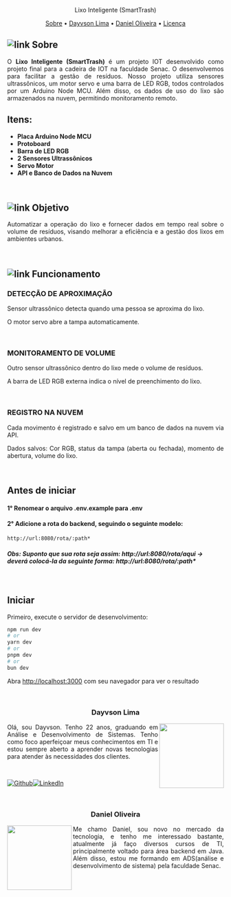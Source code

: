 
<p align="center">
 Lixo Inteligente (SmartTrash)
</p>

<p align="center">
 <a href="#Sobre">Sobre</a> •
 <a href="#Dayvson-Lima">Dayvson Lima</a> •
 <a href="#Daniel-Oliveira">Daniel Oliveira</a> • 
 <a href="#-Licença">Licença</a>
</p>

## ![link](https://github.com/dayvsonlsantos/p-mostra-dados/assets/102249811/6487f089-0953-418f-b661-4ba593e08c4c)  Sobre

<p align=justify>O <b>Lixo Inteligente (SmartTrash)</b> é um projeto IOT desenvolvido como projeto final para a cadeira de IOT na faculdade Senac. O desenvolvemos para facilitar a gestão de resíduos. Nosso projeto utiliza sensores ultrassônicos, um motor servo e uma barra de LED RGB, todos controlados por um Arduino Node MCU. Além disso, os dados de uso do lixo são armazenados na nuvem, permitindo monitoramento remoto.</p>

## Itens:

- **Placa Arduino Node MCU**
- **Protoboard**
- **Barra de LED RGB**
- **2 Sensores Ultrassônicos**
- **Servo Motor**
- **API e Banco de Dados na Nuvem**

<br/>

## ![link](https://github.com/dayvsonlsantos/p-mostra-dados/assets/102249811/6487f089-0953-418f-b661-4ba593e08c4c)  Objetivo

<p align=justify>Automatizar a operação do lixo e fornecer dados em tempo real sobre o volume de resíduos, visando melhorar a eficiência e a gestão dos lixos em ambientes urbanos.</p>
<br/>

## ![link](https://github.com/dayvsonlsantos/p-mostra-dados/assets/102249811/6487f089-0953-418f-b661-4ba593e08c4c)  Funcionamento

### DETECÇÃO DE APROXIMAÇÃO
<p align=justify>Sensor ultrassônico detecta quando uma pessoa se aproxima do lixo.</p>
<p align=justify>O motor servo abre a tampa automaticamente.</p>
<br/>

### MONITORAMENTO DE VOLUME
<p align=justify>Outro sensor ultrassônico dentro do lixo mede o volume de resíduos.</p>
<p align=justify>A barra de LED RGB externa indica o nível de preenchimento do lixo.</p>
<br/>

### REGISTRO NA NUVEM
<p align=justify>Cada movimento é registrado e salvo em um banco de dados na nuvem via API.</p>
<p align=justify>Dados salvos: Cor RGB, status da tampa (aberta ou fechada), momento de abertura, volume do lixo.</p>
<br/>

## Antes de iniciar

#### 1° Renomear o arquivo .env.example para .env
#### 2° Adicione a rota do backend, seguindo o seguinte modelo:
```bash
http://url:8080/rota/:path*
```
##### Obs: Suponto que sua rota seja assim: http://url:8080/rota/aqui -> deverá colocá-la da seguinte forma: http://url:8080/rota/:path*

<br />

## Iniciar

Primeiro, execute o servidor de desenvolvimento:

```bash
npm run dev
# or
yarn dev
# or
pnpm dev
# or
bun dev
```

Abra [http://localhost:3000](http://localhost:3000) com seu navegador para ver o resultado

<br />


### <p align=center>Dayvson Lima<p/>

<img align='right' src='https://avatars.githubusercontent.com/u/102249811?s=400&u=2843e9ff654eb5587f9e6ad6b873fed0b1c0df77&v=4' width="150px;">

<p align=justify>Olá, sou Dayvson. Tenho 22 anos, graduando em Análise e Desenvolvimento de Sistemas. Tenho como foco aperfeiçoar meus conhecimentos em TI e estou sempre aberto a aprender novas tecnologias para atender às necessidades dos clientes.</p>

<br />

[![Github](https://img.shields.io/badge/GitHub-100000?style=for-the-badge&logo=github&logoColor=white)](https://www.linkedin.com/in/dayvsonlimasantos)[![LinkedIn](https://img.shields.io/badge/linkedin-%230077B5.svg?&style=for-the-badge&logo=linkedin&logoColor=white)](https://github.com/dayvsonlsantos)

<br/>

### <p align=center>Daniel Oliveira<p/>

<img align='left' src='https://github.com/dayvsonlsantos/p-near-hospital/assets/102249811/a01154cd-50fb-4cad-96e9-c74a1276586b' width="150px;">

<p align=justify>Me chamo Daniel, sou novo no mercado da tecnologia, e tenho me interessado bastante, atualmente já faço diversos cursos de TI, principalmente voltado para área backend em Java. Além disso, estou me formando em ADS(análise e desenvolvimento de sistema) pela faculdade Senac.</p>

<br/>
<br/>
<br/>
<br/>
